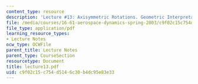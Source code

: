 ```yaml
---
content_type: resource
description: 'Lecture #13: Axisymmetric Rotations. Geometric Interpretations'
file: /media/courses/16-61-aerospace-dynamics-spring-2003/c9f02c15c754d5146c30b4dc95e83e33_lecture13.pdf
file_type: application/pdf
learning_resource_types:
- Lecture Notes
ocw_type: OCWFile
parent_title: Lecture Notes
parent_type: CourseSection
resourcetype: Document
title: lecture13.pdf
uid: c9f02c15-c754-d514-6c30-b4dc95e83e33
---
```


